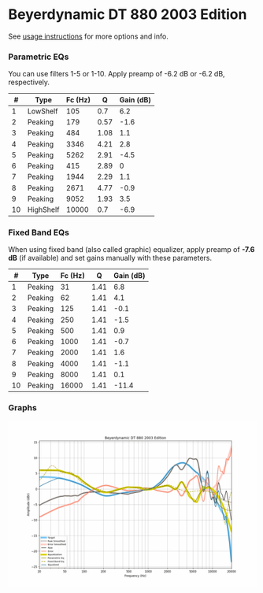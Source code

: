 # Beyerdynamic DT 880 2003 Edition
See [usage instructions](https://github.com/jaakkopasanen/AutoEq#usage) for more options and info.

### Parametric EQs
You can use filters 1-5 or 1-10. Apply preamp of -6.2 dB or -6.2 dB, respectively.

|   # | Type      |   Fc (Hz) |    Q |   Gain (dB) |
|-----|-----------|-----------|------|-------------|
|   1 | LowShelf  |       105 | 0.7  |         6.2 |
|   2 | Peaking   |       179 | 0.57 |        -1.6 |
|   3 | Peaking   |       484 | 1.08 |         1.1 |
|   4 | Peaking   |      3346 | 4.21 |         2.8 |
|   5 | Peaking   |      5262 | 2.91 |        -4.5 |
|   6 | Peaking   |       415 | 2.89 |         0   |
|   7 | Peaking   |      1944 | 2.29 |         1.1 |
|   8 | Peaking   |      2671 | 4.77 |        -0.9 |
|   9 | Peaking   |      9052 | 1.93 |         3.5 |
|  10 | HighShelf |     10000 | 0.7  |        -6.9 |

### Fixed Band EQs
When using fixed band (also called graphic) equalizer, apply preamp of **-7.6 dB** (if available) and set gains manually with these parameters.

|   # | Type    |   Fc (Hz) |    Q |   Gain (dB) |
|-----|---------|-----------|------|-------------|
|   1 | Peaking |        31 | 1.41 |         6.8 |
|   2 | Peaking |        62 | 1.41 |         4.1 |
|   3 | Peaking |       125 | 1.41 |        -0.1 |
|   4 | Peaking |       250 | 1.41 |        -1.5 |
|   5 | Peaking |       500 | 1.41 |         0.9 |
|   6 | Peaking |      1000 | 1.41 |        -0.7 |
|   7 | Peaking |      2000 | 1.41 |         1.6 |
|   8 | Peaking |      4000 | 1.41 |        -1.1 |
|   9 | Peaking |      8000 | 1.41 |         0.1 |
|  10 | Peaking |     16000 | 1.41 |       -11.4 |

### Graphs
![](./Beyerdynamic%20DT%20880%202003%20Edition.png)
